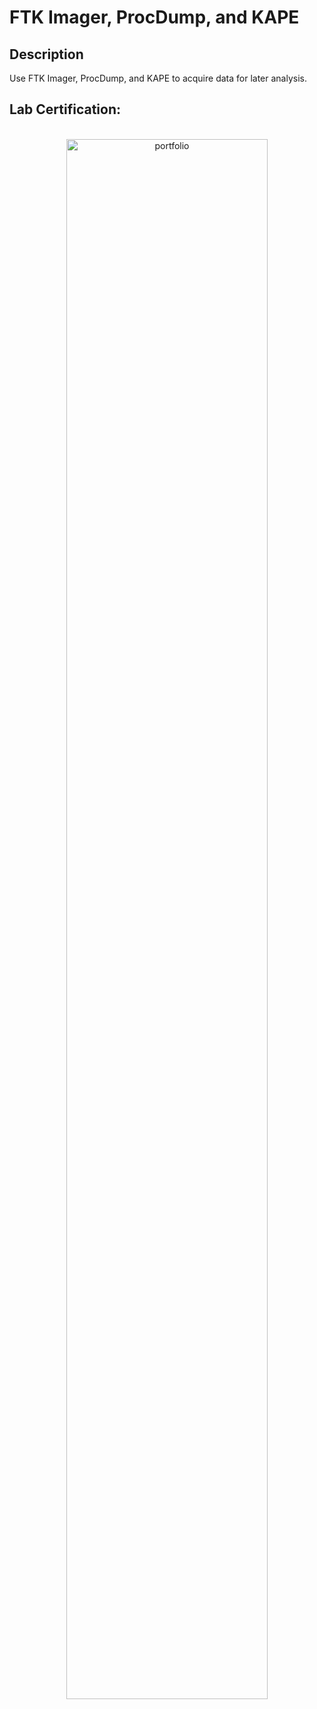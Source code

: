 <h1>FTK Imager, ProcDump, and KAPE</h1>

<h2>Description</h2>
Use FTK Imager, ProcDump, and KAPE to acquire data for later analysis.
<br />

<h2>Lab Certification:</h2>

<p align="center">
<br/>
<img src="" height="80%" width="80%" alt="portfolio"/>
<br />


<!--
 ```diff
- text in red
+ text in green
! text in orange
# text in gray
@@ text in purple (and bold)@@
```
--!>
